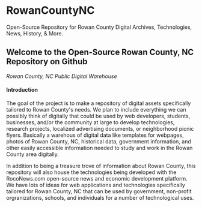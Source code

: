# RowanCountyNC

Open-Source Repository for Rowan County Digital Archives, Technologies, News, History, &amp; More.

## Welcome to the Open-Source Rowan County, NC Repository on Github
*Rowan County, NC Public Digital Warehouse*

#### Introduction

The goal of the project is to make a repository of digital assets specifically tailored to Rowan County's needs. We plan to include everything we can possibly think of digitally that could be used by web developers, students, businesses, and/or the community at large to develop technologies, research projects, localized advertising documents, or neighborhood picnic flyers. Basically a warehous of digital data like templates for webpages, photos of Rowan County, NC, historical data, government information, and other easily accessible information needed to study and work in the Rowan County area digitally.

In addition to being a treasure trove of information about Rowan County, this repository will also house the technologies being developed with the RocoNews.com open-source news and economic development platform. We have lots of ideas for web applications and technologies specifically tailored for Rowan County, NC that can be used by government, non-profit orgranizations, schools, and individuals for a number of technological uses.
